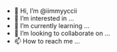 - 👋 Hi, I’m @iimmyyccii
- 👀 I’m interested in ...
- 🌱 I’m currently learning ...
- 💞️ I’m looking to collaborate on ...
- 📫 How to reach me ...

<!---
iimmyyccii/iimmyyccii is a ✨ special ✨ repository because its `README.md` (this file) appears on your GitHub profile.
You can click the Preview link to take a look at your changes.
--->
